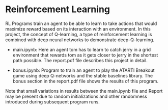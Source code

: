 # Reinforcement Learning

RL Programs train an agent to be able to learn to take actions that would maximize reward
based on its interaction with an environment. In this project, the concept of Q-learning, a type of reinforcement learning is combined with deep neural networks to demonstrate deep-Q-learning.

* main.ipynb:  Here an agent tom has to learn to catch jerry in a grid environment that rewards tom as it gets closer to jerry in the shortest path possible. The report.pdf file describes this project in detail.

* bonus.ipynb: Program to train an agent to play the ATARTI Breakout game using deep Q-networks and the stable baselines library. The bonus section in the report.pdf file shows the results of this program.

Note that small variations in results between the main.ipynb file and Report may be present due to random initializations and other randomness introduced during subsequent program runs.
